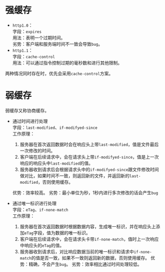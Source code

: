 # 强缓存
* `http1.0`：  
字段：`expires`  
用法：表明一个过期时间。  
劣势：客户端和服务端时间不一致会导致`bug`。
* `http1.1`：  
字段：`cache-control`  
用法：可以通过指令控制过期的毫秒数和进行其他限制。  

两种情况同时存在时，优先会采用`cache-control`方案。
# 弱缓存
弱缓存又称协商缓存。
* 通过时间进行处理  
  字段：`last-modified`、`if-modifyed-since`  
  工作原理：  
    1. 服务器在首次返回数据时会在响应头上带`last-modified`，值是文件最后一次修改的时间。
    2. 客户端在后续请求中，会在请求头上带`if-modifyed-since`，值是上一次响应的响应头中`last-modified`的值。
    3. 服务器收到请求后会根据请求头中的`if-modifyed-since`跟文件修改时间做对比，如果时间不一致，则返回新的文件，并返回新的`last-modified`，否则使用缓存。  

  优势：效率较高。
  劣势：最小单位为秒，1秒内进行多次修改的话会产生`bug`
* 通过唯一标识进行处理  
  字段：`eTag`、`if-none-match`  
  工作原理：  
    1. 服务器在首次返回数据时根据数据内容，生成唯一标识，并在响应头上添加`eTag`字段，值为数据的唯一标识。
    2. 客户端在后续请求中，会在请求头卡带`if-none-match`，值时上一次响应中响应头的`eTag`的值。
    3. 服务器收到请求后，对比响应数据当前的唯一标识和请求中`if-none-match`的值是否一致，如果不一致则返回新的数据，否则使用缓存。
  优势：精确，不会产生`bug`。
  劣势：效率相比通过时间处理较低。